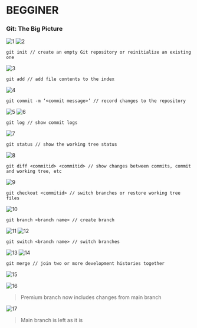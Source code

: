 # BEGGINER

### Git: The Big Picture

![1](imgs/1.png)
![2](imgs/2.png)

```
git init // create an empty Git repository or reinitialize an existing one
```

![3](imgs/3.png)

```
git add // add file contents to the index
```

![4](imgs/4.png)

```
git commit -m ‘<commit message>’ // record changes to the repository
```

![5](imgs/5.png)
![6](imgs/6.png)

```
git log // show commit logs
```

![7](imgs/7.png)

```
git status // show the working tree status
```

![8](imgs/8.png)

```
git diff <commitid> <commitid> // show changes between commits, commit and working tree, etc
```

![9](imgs/9.png)

```
git checkout <commitid> // switch branches or restore working tree files
```

![10](imgs/10.png)

```
git branch <branch name> // create branch
```

![11](imgs/11.png)
![12](imgs/12.png)

```
git switch <branch name> // switch branches
```

![13](imgs/13.png)
![14](imgs/14.png)

```
git merge // join two or more development histories together
```

![15](imgs/15.png)

![16](imgs/16.png)

> Premium branch now includes changes from main branch

![17](imgs/17.png)

> Main branch is left as it is
